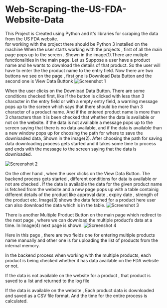 # Web-Scraping-the-US-FDA-Website-Data
This Project is Created using Python and it's libraries for scraping the data from the US FDA website. <br>
for working with the project there should be Python 3 installed on the machine
When the user starts working with the projects , first of all the main page pops up to the screen . Shown in the image(1).There are mutiple functionalities in the main page. Let us Suppose a user have a product name and he wants to download the details of that product. So the user will have to enter the the product name to the entry field. Now there are two buttons we see on the page , first one is Download Data Button and the second one is View Data Buttonk
![Screenshot 1](https://github.com/gour23/Web-Scraping-the-US-FDA-Website-Data/assets/91954903/768fdabb-744a-45e5-8b42-b1611dfa1596)


When the user clicks on the Download Data Button. There are some conditions checked first, like if the button is clicked with less than 3 character in the entry field or with a empty entry field, a warning  message pops up to the screen which says that there should be more than 3 character of a product name. And if the entered product name is more than 3 characters than it is been checked that whether the data is available or not on the website. if the data is not available a message pops up to the screen saying that there is no data available, and if the data  is available than a new window pops up for choosing the path for  where to save the downloaded data, Shown in the image(2). After choosing the path for saving data downloading process gets started and it takes some time to process and ends with the message to the screen saying that the data is downloaded. 

![Screenshot 2](https://github.com/gour23/Web-Scraping-the-US-FDA-Website-Data/assets/91954903/b6614f46-eb5a-46ed-a191-21d8dfb2d292)


On the other hand , when the user clicks on the View Data Button. The backend process gets started , different conditions for data is available or not are checked . If the data is available  the data for the given product name is fetched from the website and a new page pops up with a table containig different details of the product like approval date , expiry date , strength of the product etc. Image(3) shows the data fetched for a product here user can also download the data which is in the table. 
![Screenshot 3](https://github.com/gour23/Web-Scraping-the-US-FDA-Website-Data/assets/91954903/29e8c406-122c-4171-9ecc-5d2fb7b15968)


There is another Multiple Product Button on the main page which redirect to the next page , where we can download the multiple product’s data at a time. In Image(4) next page is shown. 
![Screenshot 4](https://github.com/gour23/Web-Scraping-the-US-FDA-Website-Data/assets/91954903/d1cf3e78-0418-44d7-bdf5-e3fce7a4ab8c)

Here in this page , there are two fields one for entering multiple products name manually and other one is for uploading the list of  products from the internal memory. 

In the backend process when working with the multiple products, each product is being checked whether it has data available on the FDA website or not. 

If the data is not available on the website for a product , that product is saved to a list and returned to the log file  

If the data is available on the website , Each product data is downloaded and saved as a CSV file format. And the time for the entire process is calculated. 
